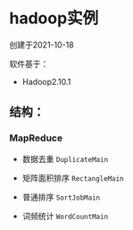 # hadoop实例

创建于2021-10-18

软件基于：

- Hadoop2.10.1



## 结构：

### MapReduce

- 数据去重 `DuplicateMain`  

- 矩阵面积排序 `RectangleMain`

- 普通排序 `SortJobMain`

- 词频统计 `WordCountMain`

